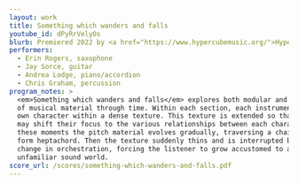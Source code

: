 ```yaml
---
layout: work
title: Something which wanders and falls
youtube_id: dPyRrVelyOs
blurb: Premiered 2022 by <a href="https://www.hypercubemusic.org/">Hypercube Ensemble</a> as a part of the 2022 CubeLab workshop.
performers:
  - Erin Rogers, saxophone
  - Jay Sorce, guitar
  - Andrea Lodge, piano/accordion
  - Chris Graham, percussion
program_notes: >
  <em>Something which wanders and falls</em> explores both modular and linear development
  of musical material through time. Within each section, each instrument presents as its
  own character within a dense texture. This texture is extended so that the listener
  may shift their focus to the various relationships between each character. Throughout
  these moments the pitch material evolves gradually, traversing a chain of each prime
  form heptachord. Then the texture suddenly thins and is interrupted by an abrupt
  change in orchestration, forcing the listener to grow accustomed to a new and
  unfamiliar sound world.
score_url: /scores/something-which-wanders-and-falls.pdf
---
```

